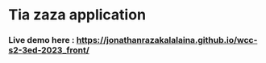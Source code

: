 # Tia zaza application
### Live demo here : https://jonathanrazakalalaina.github.io/wcc-s2-3ed-2023_front/
